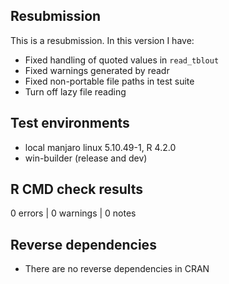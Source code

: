 ## Resubmission
This is a resubmission. In this version I have:
 * Fixed handling of quoted values in `read_tblout`
 * Fixed warnings generated by readr
 * Fixed non-portable file paths in test suite
 * Turn off lazy file reading

## Test environments
 * local manjaro linux 5.10.49-1, R 4.2.0
 * win-builder (release and dev)

## R CMD check results

0 errors | 0 warnings | 0 notes

## Reverse dependencies

 * There are no reverse dependencies in CRAN
